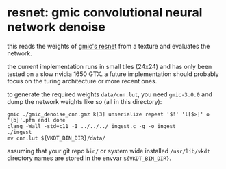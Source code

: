 # resnet: gmic convolutional neural network denoise

this reads the weights of [gmic's resnet](https://gmic.eu/reference/denoise_cnn.html) from a texture and evaluates
the network.

the current implementation runs in small tiles (24x24) and has only
been tested on a slow nvidia 1650 GTX. a future implementation
should probably focus on the turing architecture or more recent ones.

to generate the required weights `data/cnn.lut`, you need `gmic-3.0.0` and
dump the network weights like so (all in this directory):

```
gmic ./gmic_denoise_cnn.gmz k[3] unserialize repeat '$!' 'l[$>]' o '{b}'.pfm endl done
clang -Wall -std=c11 -I ../../../ ingest.c -g -o ingest
./ingest
mv cnn.lut ${VKDT_BIN_DIR}/data/
```

assuming that your git repo `bin/` or system wide installed `/usr/lib/vkdt`
directory names are stored in the envvar `${VKDT_BIN_DIR}`.
